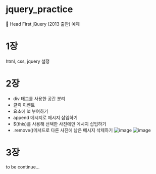 # jquery_practice
📖 Head First jQuery (2013 출판) 예제

# 1장 
html, css, jquery 설정 

# 2장 
- div 태그를 사용한 공간 분리 
- 클릭 이벤트 
- 요소에 id 부여하기 
- append 메시지로 메시지 삽입하기 
- $(this)를 사용해 선택한 사진에만 메시지 삽입하기 
- .remove()메서드로 다른 사진에 남은 메시지 삭제하기 
![image](https://github.com/catspie/jquery_practice/assets/102503668/9891ae66-4ddb-4dd7-8701-298f0baa47e3)
![image](https://github.com/catspie/jquery_practice/assets/102503668/eb863929-83e5-4e6e-b17e-fd6624a01e02)

# 3장
to be continue...
